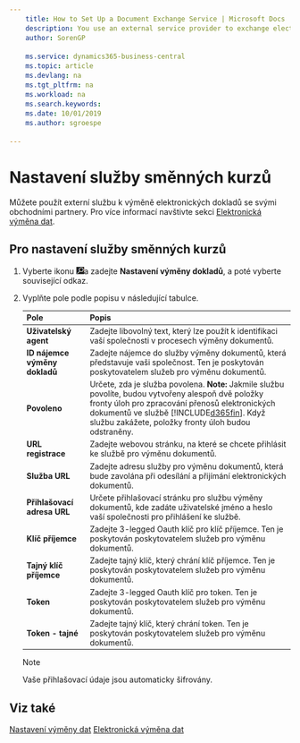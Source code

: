 ```yaml
---
    title: How to Set Up a Document Exchange Service | Microsoft Docs
    description: You use an external service provider to exchange electronic documents with your trading partners.
    author: SorenGP

    ms.service: dynamics365-business-central
    ms.topic: article
    ms.devlang: na
    ms.tgt_pltfrm: na
    ms.workload: na
    ms.search.keywords:
    ms.date: 10/01/2019
    ms.author: sgroespe

---
```

# Nastavení služby směnných kurzů  
Můžete použít externí službu k výměně elektronických dokladů se svými obchodními partnery. Pro více informací navštivte sekci [Elektronická výměna dat](across-data-exchange.md).

## Pro nastavení služby směnných kurzů
1. Vyberte ikonu ![Žárovky, která otevře funkci Řekněte mi ](media/ui-search/search_small.png "Řekněte mi, co chcete dělat")a zadejte **Nastavení výměny  dokladů**, a poté vyberte související odkaz.
2. Vyplňte pole podle popisu v následující tabulce.

   | Pole | Popis |
   |---------------------------------|---------------------------------------|  
   | **Uživatelský agent** | Zadejte libovolný text, který lze použít k identifikaci vaší společnosti v procesech výměny dokumentů. |
   | **ID nájemce výměny dokladů** | Zadejte nájemce do služby výměny dokumentů, která představuje vaši společnost. Ten je poskytován poskytovatelem služeb pro výměnu dokumentů. |
   | **Povoleno** | Určete, zda je služba povolena. **Note:** Jakmile službu povolíte, budou vytvořeny alespoň dvě položky fronty úloh pro zpracování přenosů elektronických dokumentů ve službě [!INCLUDE[d365fin](includes/d365fin_md.md)]. Když službu zakážete, položky fronty úloh budou odstraněny. |
   | **URL registrace** | Zadejte webovou stránku, na které se chcete přihlásit ke službě pro výměnu dokumentů. |
   | **Služba URL** | Zadejte adresu služby pro výměnu dokumentů, která bude zavolána při odesílání a přijímání elektronických dokumentů. |
   | **Přihlašovací adresa URL** | Určete přihlašovací stránku pro službu výměny dokumentů, kde zadáte uživatelské jméno a heslo vaší společnosti pro přihlášení ke službě. |
   | **Klíč příjemce** | Zadejte 3-legged Oauth klíč pro klíč příjemce. Ten je poskytován poskytovatelem služeb pro výměnu dokumentů. |
   | **Tajný klíč příjemce** | Zadejte tajný klíč, který chrání klíč příjemce. Ten je poskytován poskytovatelem služeb pro výměnu dokumentů. |
   | **Token** | Zadejte 3-legged Oauth klíč pro token. Ten je poskytován poskytovatelem služeb pro výměnu dokumentů. |
   | **Token - tajné** | Zadejte tajný klíč, který chrání token. Ten je poskytován poskytovatelem služeb pro výměnu dokumentů. |

   > [!NOTE]
   > Vaše přihlašovací údaje jsou automaticky šifrovány.

## Viz také
[Nastavení výměny dat](across-set-up-data-exchange.md)
[Elektronická výměna dat](across-data-exchange.md)
